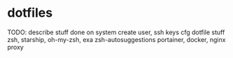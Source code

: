 # dotfiles

TODO: describe stuff done on system
create user, ssh keys
cfg dotfile stuff
zsh, starship, oh-my-zsh, exa
zsh-autosuggestions
portainer, docker, nginx proxy

